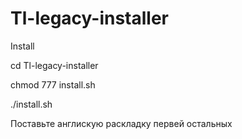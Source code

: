 # Tl-legacy-installer
Install

cd Tl-legacy-installer

chmod 777 install.sh

./install.sh

Поставьте англискую раскладку первей остальных
